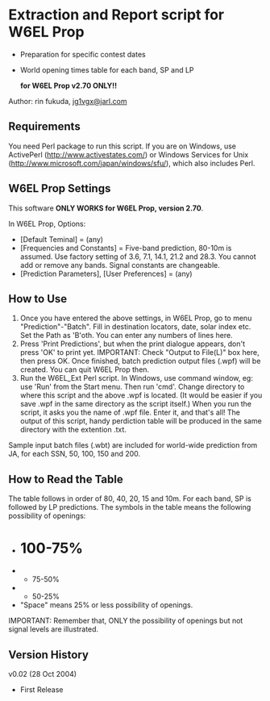 # Extraction and Report script for W6EL Prop
- Preparation for specific contest dates
- World opening times table for each band, SP and LP

    __for W6EL Prop v2.70 ONLY!!__

Author: rin fukuda, jg1vgx@jarl.com

Requirements
------------
You need Perl package to run this script. If you are on Windows, use ActivePerl (http://www.activestates.com/) or Windows Services for Unix (http://www.microsoft.com/japan/windows/sfu/), which also includes Perl. 

W6EL Prop Settings
------------------
This software __ONLY WORKS for W6EL Prop, version 2.70__.

In W6EL Prop, Options:
- [Default Teminal] = (any)
- [Frequencies and Constants] = Five-band prediction, 80-10m is assumed. Use factory setting of 3.6, 7.1, 14.1, 21.2 and 28.3. You cannot add or remove any bands. Signal constants are changeable.
- [Prediction Parameters], [User Preferences] = (any)

How to Use
----------
1. Once you have entered the above settings, in W6EL Prop, go to menu "Prediction"-"Batch". Fill in destination locators, date, solar index etc. Set the Path as 'B'oth. You can enter any numbers of lines here.
2. Press 'Print Predictions', but when the print dialogue appears, don't press 'OK' to print yet. IMPORTANT: Check "Output to File(L)" box here, then press OK. Once finished, batch prediction output files (.wpf) will be created. You can quit W6EL Prop then.
3. Run the W6EL_Ext Perl script. In Windows, use command window, eg: use 'Run' from the Start menu. Then run 'cmd'. Change directory to where this script and the above .wpf is located. (It would be easier if you save .wpf in the same directory as the script itself.) When you run the script, it asks you the name of .wpf file. Enter it, and that's all! The output of this script, handy perdiction table will be produced in the same directory with the extention .txt.

Sample input batch files (.wbt) are included for world-wide prediction from JA, for each SSN, 50, 100, 150 and 200.

How to Read the Table
---------------------
The table follows in order of 80, 40, 20, 15 and 10m. For each band, SP is followed by LP predictions. The symbols in the table means the following possibility of openings:
- # 100-75%
- + 75-50%
- - 50-25%
- "Space" means 25% or less possibility of openings.

IMPORTANT: Remember that, ONLY the possibility of openings but not signal levels are illustrated.

Version History
---------------
v0.02 (28 Oct 2004)
- First Release
